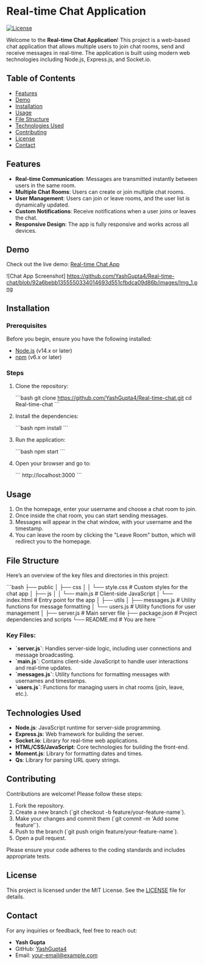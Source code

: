 
# Real-time Chat Application

[![License](https://img.shields.io/badge/license-MIT-blue.svg)](LICENSE)

Welcome to the **Real-time Chat Application**! This project is a web-based chat application that allows multiple users to join chat rooms, send and receive messages in real-time. The application is built using modern web technologies including Node.js, Express.js, and Socket.io.

## Table of Contents

- [Features](#features)
- [Demo](#demo)
- [Installation](#installation)
- [Usage](#usage)
- [File Structure](#file-structure)
- [Technologies Used](#technologies-used)
- [Contributing](#contributing)
- [License](#license)
- [Contact](#contact)

## Features

- **Real-time Communication**: Messages are transmitted instantly between users in the same room.
- **Multiple Chat Rooms**: Users can create or join multiple chat rooms.
- **User Management**: Users can join or leave rooms, and the user list is dynamically updated.
- **Custom Notifications**: Receive notifications when a user joins or leaves the chat.
- **Responsive Design**: The app is fully responsive and works across all devices.

## Demo

Check out the live demo: [Real-time Chat App](https://your-demo-link.com)

![Chat App Screenshot]
https://github.com/YashGupta4/Real-time-chat/blob/92a6bebb1355550334014693d551cfbdca09d86b/images/Img_1.png

## Installation

### Prerequisites

Before you begin, ensure you have the following installed:

- [Node.js](https://nodejs.org/) (v14.x or later)
- [npm](https://www.npmjs.com/) (v6.x or later)

### Steps

1. Clone the repository:

   \`\`\`bash
   git clone https://github.com/YashGupta4/Real-time-chat.git
   cd Real-time-chat
   \`\`\`

2. Install the dependencies:

   \`\`\`bash
   npm install
   \`\`\`

3. Run the application:

   \`\`\`bash
   npm start
   \`\`\`

4. Open your browser and go to:

   \`\`\`
   http://localhost:3000
   \`\`\`

## Usage

1. On the homepage, enter your username and choose a chat room to join.
2. Once inside the chat room, you can start sending messages.
3. Messages will appear in the chat window, with your username and the timestamp.
4. You can leave the room by clicking the "Leave Room" button, which will redirect you to the homepage.

## File Structure

Here’s an overview of the key files and directories in this project:

\`\`\`bash
├── public
│   ├── css
│   │   └── style.css          # Custom styles for the chat app
│   ├── js
│   │   └── main.js            # Client-side JavaScript
│   └── index.html             # Entry point for the app
│
├── utils
│   ├── messages.js            # Utility functions for message formatting
│   └── users.js               # Utility functions for user management
│
├── server.js                  # Main server file
├── package.json               # Project dependencies and scripts
└── README.md                  # You are here
\`\`\`

### Key Files:

- **\`server.js\`**: Handles server-side logic, including user connections and message broadcasting.
- **\`main.js\`**: Contains client-side JavaScript to handle user interactions and real-time updates.
- **\`messages.js\`**: Utility functions for formatting messages with usernames and timestamps.
- **\`users.js\`**: Functions for managing users in chat rooms (join, leave, etc.).

## Technologies Used

- **Node.js**: JavaScript runtime for server-side programming.
- **Express.js**: Web framework for building the server.
- **Socket.io**: Library for real-time web applications.
- **HTML/CSS/JavaScript**: Core technologies for building the front-end.
- **Moment.js**: Library for formatting dates and times.
- **Qs**: Library for parsing URL query strings.

## Contributing

Contributions are welcome! Please follow these steps:

1. Fork the repository.
2. Create a new branch (\`git checkout -b feature/your-feature-name\`).
3. Make your changes and commit them (\`git commit -m 'Add some feature'\`).
4. Push to the branch (\`git push origin feature/your-feature-name\`).
5. Open a pull request.

Please ensure your code adheres to the coding standards and includes appropriate tests.

## License

This project is licensed under the MIT License. See the [LICENSE](LICENSE) file for details.

## Contact

For any inquiries or feedback, feel free to reach out:

- **Yash Gupta**
- GitHub: [YashGupta4](https://github.com/YashGupta4)
- Email: your-email@example.com
